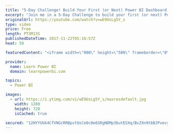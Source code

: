 ```yaml
---
title: "5-Day Challenge! Build Your First (or Next) Power BI Dashboard (Starts Mon Nov 27)"
excerpt: "Join me in a 5-Day Challenge to build your first (or next) Power BI Dashboard ==Complete Schedule Below== ∎ Day 1 Mon Nov 27: Query Editor ∎ Day 2 Tue Nov 28: DAX ∎ Day 3 Wed Nov 29: Visualization ∎ Day 4 Thu Nov 27: Power BI Platform ∎ Day 5 Fri Dec 1: Talk Power BI Marathon ==RESOURCES== 👉 Subscribe"
originalUrl: https://youtube.com/watch?v=wE9UsLgSY_s
type: video
price: Free
length: PT3M13S
publishedDateTime: 2017-11-22T05:16:57Z
heat: 50

featuredContent: "<iframe width=\"800\" height=\"500\" frameborder=\"0\" src=\"https://www.youtube.com/embed/wE9UsLgSY_s\" allow=\"accelerometer; autoplay; encrypted-media; gyroscope; picture-in-picture\" allowfullscreen></iframe>"

provider:
  name: Learn Power BI
  domain: learnpowerbi.com

topics:
  - Power BI

images:
  - url: https://i.ytimg.com/vi/wE9UsLgSY_s/maxresdefault.jpg
    width: 1280
    height: 720
    isCached: true

secured: "12HYYUUk4CfVNGcRRBpvtUsCe0c0e6SRgNDMp3butESXq/BsZXn9tbBJPvevythSPBVDKXUxat4BTpS3RUJPQdjYDydR9PCJuWdiiXU59aobYL2Fkp+za+3d6cJlVMVEHkTrAMynN4iBPul8IfVvp8iD3nerGKLR1OK3ZYUsGLY8/GCBpqQEBcjIngIqimu+OQmfenz4jUtpJyPlc8JAoqDAdmNRpsd2D1cOxHRJbCzJFxYolIbE/HQX1O2CDrWWaLfcfSz9PvSPntlKgXYvCTyBjmmeW/owCXqxo46hn4d3id5QJTE6lgo8692gZCQlE7wu2xa5J0g5VzP3mi4iCB+hBYbSor3425lqMFgOAUm3vGz+BwDS+os3FudgX6vRcvWXc0y+a7wFcUy6Q3UWH15aFXmGpsk71qUdU2ewKYI=;jxrEqWT8fc0ULxhUZnaQGw=="
---
```


